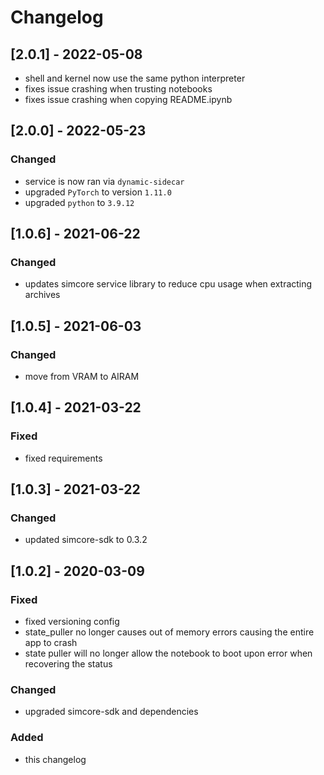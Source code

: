 # Changelog

## [2.0.1] - 2022-05-08
- shell and kernel now use the same python interpreter
- fixes issue crashing when trusting notebooks
- fixes issue crashing when copying README.ipynb

## [2.0.0] - 2022-05-23
### Changed
- service is now ran via `dynamic-sidecar`
- upgraded `PyTorch` to version `1.11.0`
- upgraded `python` to `3.9.12`

## [1.0.6] - 2021-06-22
### Changed
- updates simcore service library to reduce cpu usage when extracting archives
## [1.0.5] - 2021-06-03
### Changed
 - move from VRAM to AIRAM

## [1.0.4] - 2021-03-22
### Fixed
- fixed requirements
## [1.0.3] - 2021-03-22
### Changed
- updated simcore-sdk to 0.3.2

## [1.0.2] - 2020-03-09
### Fixed
- fixed versioning config
- state_puller no longer causes out of memory errors causing the entire app to crash
- state puller will no longer allow the notebook to boot upon error when recovering the status
### Changed
- upgraded simcore-sdk and dependencies

### Added
- this changelog

